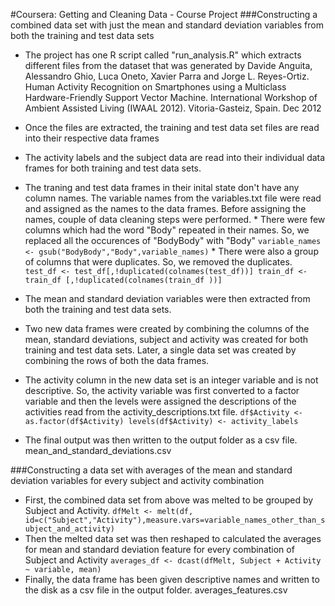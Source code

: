 #Coursera: Getting and Cleaning Data - Course Project
###Constructing a combined data set with just the mean and standard deviation variables from both the training and test data sets

* The project has one R script called "run_analysis.R" which extracts different files from the dataset that was     generated by Davide Anguita, Alessandro Ghio, Luca Oneto, Xavier Parra and Jorge L. Reyes-Ortiz. Human Activity   Recognition on Smartphones using a Multiclass Hardware-Friendly Support Vector Machine. International Workshop    of Ambient Assisted Living (IWAAL 2012). Vitoria-Gasteiz, Spain. Dec 2012

* Once the files are extracted, the training and test data set files are read into their respective data frames
* The activity labels and the subject data are read into their individual data frames for both training and test    data sets.
* The traning and test data frames in their inital state don't have any column names. The variable names from the   variables.txt file were read and assigned as the names to the data frames. Before assigning the names, couple of   data cleaning steps were performed.
        * There were few columns which had the word "Body" repeated in their names. So, we replaced all the                 occurences of "BodyBody" with "Body"
                 ```
                 variable_names <- gsub("BodyBody","Body",variable_names)
                ```
        * There were also a group of columns that were duplicates. So, we removed the duplicates.
                 ```
                        test_df <- test_df[,!duplicated(colnames(test_df))]
                        train_df <- train_df [,!duplicated(colnames(train_df ))]
                 ```
* The mean and standard deviation variables were then extracted from both the training and test data sets.
* Two new data frames were created by combining the columns of the mean, standard deviations, subject and activity   was created for both training and test data sets. Later, a single data set was created by combining the rows of   both the data frames.
* The activity column in the new data set is an integer variable and is not descriptive. So, the activity variable   was first converted to a factor variable and then the levels were assigned the descriptions of the activities     read from the activity_descriptions.txt file.
        ```
        df$Activity <- as.factor(df$Activity)
        levels(df$Activity) <- activity_labels
        ```
* The final output was then written to the output folder as a csv file. mean_and_standard_deviations.csv 


###Constructing a data set with averages of the mean and standard deviation variables for every subject and activity combination

* First, the combined data set from above was melted to be grouped by Subject and Activity.
        ```
        dfMelt <- melt(df, id=c("Subject","Activity"),measure.vars=variable_names_other_than_subject_and_activity)
        ```
* Then the melted data set was then reshaped to calculated the averages for mean and standard deviation feature     for every combination of Subject and Activity
        ```
        averages_df <- dcast(dfMelt, Subject + Activity ~ variable, mean)
        ```
* Finally, the data frame has been given descriptive names and written to the disk as a csv file in the output      folder. averages_features.csv